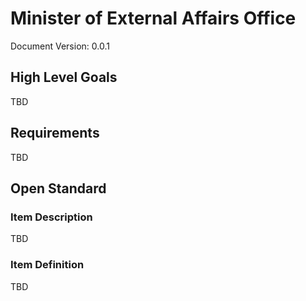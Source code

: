 # Minister of External Affairs Office
Document Version: 0.0.1

## High Level Goals
TBD

## Requirements

TBD

## Open Standard

### Item Description

TBD

### Item Definition

TBD

